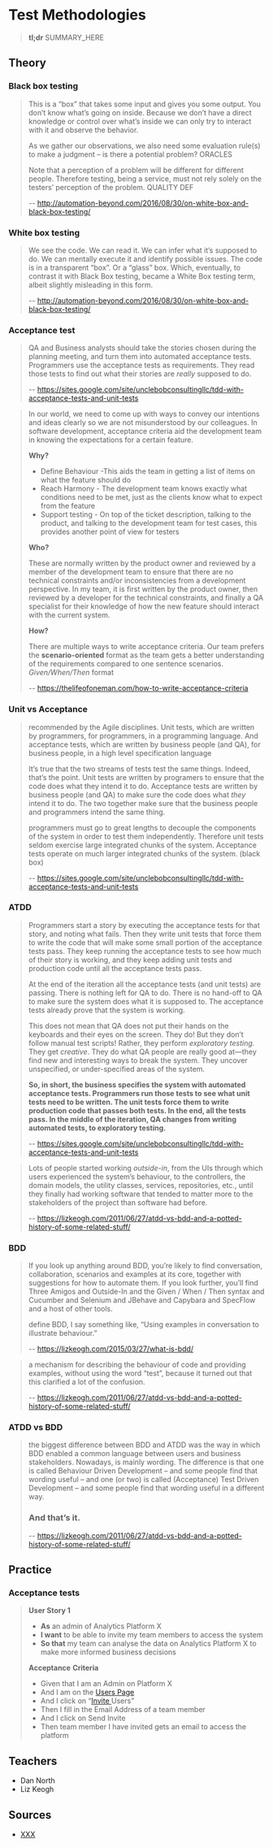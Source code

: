 # Test Methodologies

> **tl;dr** SUMMARY_HERE

## Theory



### Black box testing

> This is a “box” that takes some input and gives you some output. You don’t know what’s going on inside. Because we don’t have a direct knowledge or control over what’s inside we can only try to interact with it and observe the behavior.
>
> As we gather our observations, we also need some evaluation rule(s) to make a judgment – is there a potential problem? ORACLES
>
> Note that a perception of a problem will be different for different people. Therefore testing, being a service, must not rely solely on the testers’ perception of the problem. QUALITY DEF
>
> -- http://automation-beyond.com/2016/08/30/on-white-box-and-black-box-testing/

### White box testing

> We see the code. We can read it. We can infer what it’s supposed to do. We can mentally execute it and identify possible issues. The code is in a transparent “box”. Or a “glass” box. Which, eventually, to contrast it with Black Box testing, became a White Box testing term, albeit slightly misleading in this form.
>
> -- http://automation-beyond.com/2016/08/30/on-white-box-and-black-box-testing/

### Acceptance test

> QA and Business analysts should take the stories chosen during the planning meeting, and turn them into automated acceptance tests. Programmers use the acceptance tests as requirements. They read those tests to find out what their stories are *really* supposed to do.
>
> -- https://sites.google.com/site/unclebobconsultingllc/tdd-with-acceptance-tests-and-unit-tests

> In our world, we need to come up with ways to convey our intentions and ideas clearly so we are not misunderstood by our colleagues. In software development, acceptance criteria aid the development team in knowing the expectations for a certain feature.
>
> **Why?**
>
> - Define Behaviour -This aids the team in getting a list of items on what the feature should do
> - Reach Harmony - The development team knows exactly what conditions need to be met, just as the clients know what to expect from the feature
> - Support testing - On top of the ticket description, talking to the product, and talking to the development team for test cases, this provides another point of view for testers
>
> **Who?**
>
> These are normally written by the product owner and reviewed by a member of the development team to ensure that there are no technical constraints and/or inconsistencies from a development perspective. In my team, it is first written by the product owner, then reviewed by a developer for the technical constraints, and finally a QA specialist for their knowledge of how the new feature should interact with the current system.
>
> **How?**
>
> There are multiple ways to write acceptance criteria. Our team prefers the **scenario-oriented** format as the team gets a better understanding of the requirements compared to one sentence scenarios. *Given/When/Then* format
>
> -- https://thelifeofoneman.com/how-to-write-acceptance-criteria



### Unit vs Acceptance

> recommended by the Agile disciplines. Unit tests, which are written by programmers, for programmers, in a programming language. And acceptance tests, which are written by business people (and QA), for business people, in a high level specification language
>
> It’s true that the two streams of tests test the same things. Indeed, that’s the point. Unit tests are written by programers to ensure that the code does what they intend it to do. Acceptance tests are written by business people (and QA) to make sure the code does what *they* intend it to do. The two together make sure that the business people and programmers intend the same thing.
>
> programmers must go to great lengths to decouple the components of the system in order to test them independently. Therefore unit tests seldom exercise large integrated chunks of the system. Acceptance tests operate on much larger integrated chunks of the system. (black box)
>
> -- https://sites.google.com/site/unclebobconsultingllc/tdd-with-acceptance-tests-and-unit-tests

### ATDD

> Programmers start a story by executing the acceptance tests for that story, and noting what fails. Then they write unit tests that force them to write the code that will make some small portion of the acceptance tests pass. They keep running the acceptance tests to see how much of their story is working, and they keep adding unit tests and production code until all the acceptance tests pass.
>
> At the end of the iteration all the acceptance tests (and unit tests) are passing. There is nothing left for QA to do. There is no hand-off to QA to make sure the system does what it is supposed to. The acceptance tests already prove that the system is working.
>
> This does not mean that QA does not put their hands on the keyboards and their eyes on the screen. They do! But they don’t follow manual test scripts! Rather, they perform *exploratory testing*. They get *creative*. They do what QA people are really good at—they find new and interesting ways to break the system. They uncover unspecified, or under-specified areas of the system.
>
> **So, in short, the business specifies the system with automated acceptance tests. Programmers run those tests to see what unit tests need to be written. The unit tests force them to write production code that passes both tests. In the end, all the tests pass. In the middle of the iteration, QA changes from writing automated tests, to exploratory testing.**
>
> -- https://sites.google.com/site/unclebobconsultingllc/tdd-with-acceptance-tests-and-unit-tests

> Lots of people started working *outside-in*, from the UIs through which users experienced the system’s behaviour, to the controllers, the domain models, the utility classes, services, repositories, etc., until they finally had working software that tended to matter more to the stakeholders of the project than software had before.
>
> -- https://lizkeogh.com/2011/06/27/atdd-vs-bdd-and-a-potted-history-of-some-related-stuff/

### BDD

> If you look up anything around BDD, you’re likely to find conversation, collaboration, scenarios and examples at its core, together with suggestions for how to automate them. If you look further, you’ll find Three Amigos and Outside-In and the Given / When / Then syntax and Cucumber and Selenium and JBehave and Capybara and SpecFlow and a host of other tools.
>
> define BDD, I say something like, “Using examples in conversation to illustrate behaviour.”
>
> -- https://lizkeogh.com/2015/03/27/what-is-bdd/

> a mechanism for describing the behaviour of code and providing examples, without using the word “test”, because it turned out that this clarified a lot of the confusion.
>
> -- https://lizkeogh.com/2011/06/27/atdd-vs-bdd-and-a-potted-history-of-some-related-stuff/

### ATDD vs BDD

> the biggest difference between BDD and ATDD was the way in which BDD enabled a common language between users and business stakeholders. Nowadays, is mainly wording. The difference is that one is called Behaviour Driven Development – and some people find that wording useful – and one (or two) is called (Acceptance) Test Driven Development – and some people find that wording useful in a different way.
>
> ### And that’s it.
>
> -- https://lizkeogh.com/2011/06/27/atdd-vs-bdd-and-a-potted-history-of-some-related-stuff/

## Practice

### Acceptance tests

> **User Story 1**
>
> - **As** an admin of Analytics Platform X
> - **I want** to be able to invite my team members to access the system
> - **So that** my team can analyse the data on Analytics Platform X to make more informed business decisions
>
> **Acceptance** **Criteria**
>
> - Given that I am an Admin on Platform X
> - And I am on the [Users Page](https://thelifeofoneman.com/meme-of-the-day-bug-reports)
> - And I click on “[Invite ](https://thelifeofoneman.com/the-role-of-the-tester)Users”
> - Then I fill in the Email Address of a team member
> - And I click on Send Invite
> - Then team member I have invited gets an email to access the platform

## Teachers

- Dan North
- Liz Keogh

## Sources

- [XXX](YYY)
